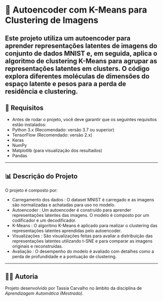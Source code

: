 # 🧠 Autoencoder com K-Means para Clustering de Imagens

Este projeto utiliza um autoencoder para aprender representações latentes de imagens do conjunto de dados MNIST e, em seguida, aplica o algoritmo de clustering K-Means para agrupar as representações latentes em clusters. O código explora diferentes moléculas de dimensões do espaço latente e pesos para a perda de residência e clustering.
---

## 📁 Requisitos

- Antes de rodar o projeto, você deve garantir que os seguintes requisitos estão instalados:
- Python 3.x (Recomendado: versão 3.7 ou superior)
- TensorFlow (Recomendado: versão 2.x)
- Keras
- NumPy
- Matplotlib (para visualização dos resultados)
- Pandas

---

## 📊 Descrição do Projeto
O projeto é composto por:

- Carregamento dos dados : O dataset MNIST é carregado e as imagens são normalizadas e achatadas para uso no modelo.
- Autoencoder : Um autoencoder é construído para aprender representações latentes das imagens. O modelo é composto por um codificador e um decodificador.
- K-Means : O algoritmo K-Means é aplicado para realizar o clustering das representações latentes aprendidas pelo autoencoder.
- Visualizações : São visualizações feitas para avaliar a distribuição das representações latentes utilizando t-SNE e para comparar as imagens originais e reconstruídas.
- Avaliação : O desempenho do modelo é avaliado com detalhes como a perda de profundidade e a pontuação de clustering.

---

## 👩‍💻 Autoria

Projeto desenvolvido por Tassia Carvalho no âmbito da disciplina de *Aprendizagem Automática (Mestrado)*.